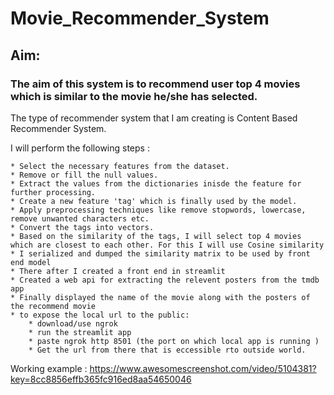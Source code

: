 # Movie_Recommender_System
## Aim:
### The aim of this system is to recommend user top 4 movies which is similar to the movie he/she has selected.

The type of recommender system that I am creating is Content Based Recommender System.

I will perform the following steps :

    * Select the necessary features from the dataset.
    * Remove or fill the null values.
    * Extract the values from the dictionaries inisde the feature for further processing.
    * Create a new feature 'tag' which is finally used by the model.
    * Apply preprocessing techniques like remove stopwords, lowercase, remove unwanted characters etc.
    * Convert the tags into vectors.
    * Based on the similarity of the tags, I will select top 4 movies which are closest to each other. For this I will use Cosine similarity 
	* I serialized and dumped the similarity matrix to be used by front end model
	* There after I created a front end in streamlit
	* Created a web api for extracting the relevent posters from the tmdb app
	* Finally displayed the name of the movie along with the posters of the recommend movie
	* to expose the local url to the public:
		* download/use ngrok 
		* run the streamlit app
		* paste ngrok http 8501 (the port on which local app is running )
		* Get the url from there that is eccessible rto outside world. 

Working example : https://www.awesomescreenshot.com/video/5104381?key=8cc8856effb365fc916ed8aa54650046
